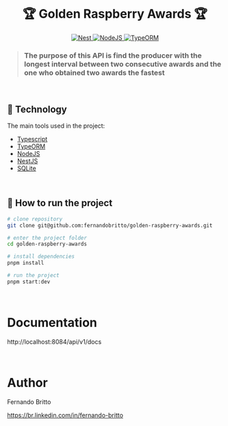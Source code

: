<h1 align="center">
🏆 Golden Raspberry Awards 🏆
</h1>

<p align="center">
  <a target="_blank" href="https://www.serverless.com/">
    <img alt="Nest" src="https://img.shields.io/badge/Nest.js-%23E0234E.svg?logo=nestjs&logoColor=white">
  </a>
   <a target="_blank" href="https://nodejs.org/en">
    <img alt="NodeJS" src="https://img.shields.io/badge/Node.js-6DA55F?logo=node.js&logoColor=white">
  </a>
  <a target="_blank" href="https://typeorm.io/">
    <img alt="TypeORM" src="https://img.shields.io/badge/TypeORM-FE0803?logo=typeorm&logoColor=fff">
  </a>
</p>

> ### The purpose of this API is find the producer with the longest interval between two consecutive awards and the one who obtained two awards the fastest

&nbsp;&nbsp;&nbsp;

## 🔨 Technology

The main tools used in the project:

- [Typescript][typescript]
- [TypeORM][typeorm]
- [NodeJS][nodejs]
- [NestJS][nestjs]
- [SQLite][sqlite]

[typescript]: https://www.typescriptlang.org/
[typeorm]: https://typeorm.io/
[nodejs]: https://nodejs.org/
[nestjs]: https://nestjs.com/
[sqlite]: https://www.sqlite.org/

&nbsp;&nbsp;

## 🚀 How to run the project

```bash
# clone repository
git clone git@github.com:fernandobritto/golden-raspberry-awards.git

# enter the project folder
cd golden-raspberry-awards

# install dependencies
pnpm install

# run the project
pnpm start:dev
```

&nbsp;&nbsp;&nbsp;

# Documentation

http://localhost:8084/api/v1/docs

&nbsp;&nbsp;&nbsp;

# Author

Fernando Britto

<https://br.linkedin.com/in/fernando-britto>
